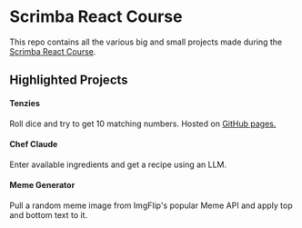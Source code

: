 # Scrimba React Course

This repo contains all the various big and small projects made during the [Scrimba React Course](https://scrimba.com/learn-react-c0e).

## Highlighted Projects

#### Tenzies

Roll dice and try to get 10 matching numbers. Hosted on [GitHub pages.](https://dstorz.github.io/scrimba-react/)

#### Chef Claude

Enter available ingredients and get a recipe using an LLM.

#### Meme Generator

Pull a random meme image from ImgFlip's popular Meme API and apply top and bottom text to it.
